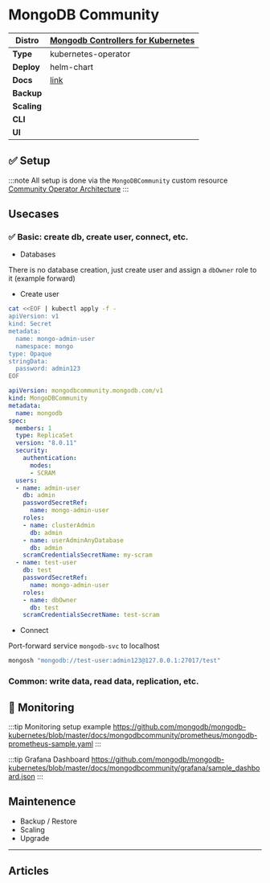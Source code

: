 # MongoDB Community

|**Distro**|[Mongodb Controllers for Kubernetes](https://github.com/mongodb/mongodb-kubernetes)|
|-|-|
|**Type**|kubernetes-operator|
|**Deploy**|helm-chart|
|**Docs**|[link](https://github.com/mongodb/mongodb-kubernetes/tree/master/docs/mongodbcommunity)|
|**Backup**||
|**Scaling**||
|**CLI**||
|**UI**||

## :white_check_mark: Setup

:::note All setup is done via the `MongoDBCommunity` custom resource
[Community Operator Architecture](https://github.com/mongodb/mongodb-kubernetes/blob/master/docs/mongodbcommunity/architecture.md)
:::

## Usecases

### :white_check_mark: Basic: create db, create user, connect, etc.

- Databases

There is no database creation, just create user and assign a `dbOwner` role to it (example forward)

- Create user

```bash
cat <<EOF | kubectl apply -f -
apiVersion: v1
kind: Secret
metadata:
  name: mongo-admin-user
  namespace: mongo
type: Opaque
stringData:
  password: admin123
EOF
```

```yaml
apiVersion: mongodbcommunity.mongodb.com/v1
kind: MongoDBCommunity
metadata:
  name: mongodb
spec:
  members: 1
  type: ReplicaSet
  version: "8.0.11"
  security:
    authentication:
      modes:
      - SCRAM
  users:
  - name: admin-user
    db: admin
    passwordSecretRef:
      name: mongo-admin-user
    roles:
    - name: clusterAdmin
      db: admin
    - name: userAdminAnyDatabase
      db: admin
    scramCredentialsSecretName: my-scram
  - name: test-user
    db: test
    passwordSecretRef:
      name: mongo-admin-user
    roles:
    - name: dbOwner
      db: test
    scramCredentialsSecretName: test-scram
```

- Connect

Port-forward service `mongodb-svc` to localhost

```bash
mongosh "mongodb://test-user:admin123@127.0.0.1:27017/test"
```

### Common: write data, read data, replication, etc.

## :arrows_counterclockwise: Monitoring

:::tip Monitoring setup example
https://github.com/mongodb/mongodb-kubernetes/blob/master/docs/mongodbcommunity/prometheus/mongodb-prometheus-sample.yaml
:::

:::tip Grafana Dashboard
https://github.com/mongodb/mongodb-kubernetes/blob/master/docs/mongodbcommunity/grafana/sample_dashboard.json
:::

## Maintenence

- Backup / Restore
- Scaling
- Upgrade

---

## Articles
